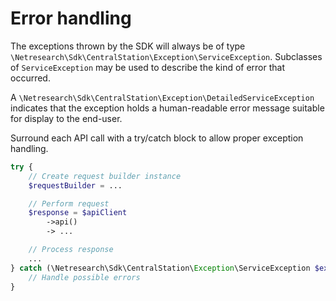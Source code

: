 # Error handling
The exceptions thrown by the SDK will always be of type `\Netresearch\Sdk\CentralStation\Exception\ServiceException`.
Subclasses of `ServiceException` may be used to describe the kind of error that occurred.

A `\Netresearch\Sdk\CentralStation\Exception\DetailedServiceException` indicates that the exception holds a
human-readable error message suitable for display to the end-user.

Surround each API call with a try/catch block to allow proper exception handling.

```php
try {
    // Create request builder instance
    $requestBuilder = ...

    // Perform request
    $response = $apiClient
        ->api()
        -> ...

    // Process response
    ...
} catch (\Netresearch\Sdk\CentralStation\Exception\ServiceException $exception) {
    // Handle possible errors
}
```
